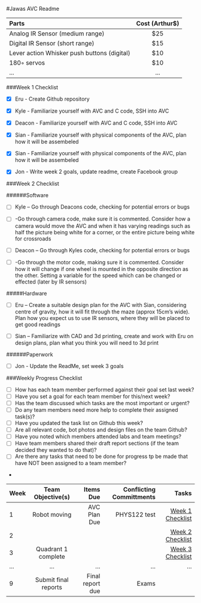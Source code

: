 #Jawas AVC Readme

| Parts  | Cost (Arthur$)  |
| :------------ |:---------------:| 
| Analog IR Sensor (medium range) | $25 | 
| Digital IR Sensor (short range) | $15 |
| Lever action Whisker push buttons (digital) | $10 |
| 180◦ servos | $10 |
| ...      | ... |

###Week 1 Checklist

- [x] Eru - Create Github repository
- [x] Kyle - Familiarize yourself with AVC and C code, SSH into AVC
- [x] Deacon - Familiarize yourself with AVC and C code, SSH into AVC
- [x] Sian - Familiarize yourself with physical components of the AVC, plan how it will be assembeled
- [x] Sian - Familiarize yourself with physical components of the AVC, plan how it will be assembeled
- [x] Jon - Write week 2 goals, update readme, create Facebook group


###Week 2 Checklist

######Software
- [ ] Kyle – Go through Deacons code, checking for potential errors or bugs

- [ ] -Go through camera code, make sure it is commented. Consider how a camera would move the AVC and when it has varying readings such as half the picture being white for a corner, or the entire picture being white for crossroads

- [ ] Deacon – Go through Kyles code, checking for potential errors or bugs

- [ ] -Go through the motor code, making sure it is commented. Consider how it will change if one wheel is mounted in the opposite direction as the other. Setting a variable for the speed which can be changed or effected (later by IR sensors)

#####Hardware
- [ ] Eru – Create a suitable design plan for the AVC with Sian, considering centre of gravity, how it will fit through the maze (approx 15cm’s wide). Plan how you expect us to use IR sensors, where they will be placed to get good readings

- [ ] Sian – Familiarize with CAD and 3d printing, create and work with Eru on design plans, plan what you think you will need to 3d print

######Paperwork
- [ ] Jon - Update the ReadMe, set week 3 goals


###Weekly Progress Checklist
- [ ] How has each team member performed against their goal set last week?
- [ ] Have you set a goal for each team member for this/next week?
- [ ] Has the team discussed which tasks are the most important or urgent?
- [ ] Do any team members need more help to complete their assigned task(s)?
- [ ] Have you updated the task list on Github this week?
- [ ] Are all relevant code, bot photos and design files on the team Github?
- [ ] Have you noted which members attended labs and team meetings?
- [ ] Have team members shared their draft report sections (if the team decided they wanted to do that)?
- [ ] Are there any tasks that need to be done for progress tp be made that have NOT been assigned to a team member?
- 
| Week  | Team Objective(s)  | Items Due | Conflicting Committments | Tasks |
| :------------ |:---------------:| ------: | ------: | ------: |
| 1   | Robot moving | AVC Plan Due | PHYS122 test | [Week 1 Checklist](#week-1-checklist) | 
| 2   |  |  | | [Week 2 Checklist](#week-2-checklist) |
| 3   | Quadrant 1 complete |  | | [Week 3 Checklist](#week-3-checklist) |
| ...     | ... | ... | ... | ... |
| 9   | Submit final reports | Final report due | Exams | |
